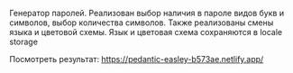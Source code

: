 Генератор паролей. Реализован выбор наличия в пароле видов букв и символов, выбор количества символов. Также реализованы смены языка и цветовой схемы. Язык и цветовая схема сохраняются в locale storage

Посмотреть результат: https://pedantic-easley-b573ae.netlify.app/
